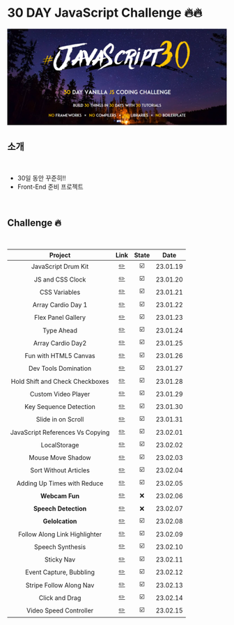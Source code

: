 # 30 DAY JavaScript Challenge 🔥🔥

<img src="./challenge.PNG">

<br />

## 소개

<br />

- 30일 동안 꾸준히!!
- Front-End 준비 프로젝트

<br />

## Challenge 🔥

<br />

|             Project              |                                 Link                                 | State |   Date   |
| :------------------------------: | :------------------------------------------------------------------: | :---: | :------: |
|       JavaScript Drum Kit        |                   [✏️](./JavaScript%20Drum%20Kit/)                   |  ☑️   | 23.01.19 |
|         JS and CSS Clock         |                   [✏️](./JS%20and%20CSS%20Clock/)                    |  ☑️   | 23.01.20 |
|          CSS Variables           |                       [✏️](./CSS%20Variables/)                       |  ☑️   | 23.01.21 |
|        Array Cardio Day 1        |                  [✏️](./Array%20Cardio%20Day%201/)                   |  ☑️   | 23.01.22 |
|        Flex Panel Gallery        |                   [✏️](./Flex%20Panel%20Gallery/)                    |  ☑️   | 23.01.23 |
|            Type Ahead            |                        [✏️](./Type%20Ahead/)                         |  ☑️   | 23.01.24 |
|        Array Cardio Day2         |                  [✏️](./Array%20Cardio%20Day%202/)                   |  ☑️   | 23.01.25 |
|      Fun with HTML5 Canvas       |                 [✏️](./Fun%20with%20HTML5%20Canvas/)                 |  ☑️   | 23.01.26 |
|       Dev Tools Domination       |                  [✏️](./Dev%20Tools%20Domination/)                   |  ☑️   | 23.01.27 |
| Hold Shift and Check Checkboxes  |           [✏️](./Hold%20Shift%20and%20Check%20Checkboxes/)           |  ☑️   | 23.01.28 |
|       Custom Video Player        |                   [✏️](./Custom%20Video%20Player/)                   |  ☑️   | 23.01.29 |
|      Key Sequence Detection      |                 [✏️](./Key%20Sequence%20Detection/)                  |  ☑️   | 23.01.30 |
|        Slide in on Scroll        |                  [✏️](./Slide%20in%20on%20Scroll/)                   |  ☑️   | 23.01.31 |
| JavaScript References Vs Copying |           [✏️](./JavaScript%20References%20VS%20Copying/)            |  ☑️   | 23.02.01 |
|           LocalStorage           |                        [✏️](./LocalStorage/)                         |  ☑️   | 23.02.02 |
|        Mouse Move Shadow         |                    [✏️](./Mouse%20Move%20Shadow/)                    |  ☑️   | 23.02.03 |
|      Sort Without Articles       |                  [✏️](./Sort%20Without%20Articles/)                  |  ☑️   | 23.02.04 |
|   Adding Up Times with Reduce    |             [✏️](./Adding%20Up%20Times%20with%20Reduce/)             |  ☑️   | 23.02.05 |
|          **Webcam Fun**          |                        [✏️](./Webcam%20Fun/)                         |  ❌   | 23.02.06 |
|       **Speech Detection**       |                     [✏️](./Speech%20Detection/)                      |  ❌   | 23.02.07 |
|         **Gelolcation**          |                         [✏️](./Geolocation/)                         |  ☑️   | 23.02.08 |
|  Follow Along Link Highlighter   |             [✏️](./Follow%20Along%20Link%20Highlighter/)             |  ☑️   | 23.02.09 |
|         Speech Synthesis         |                     [✏️](./Speech%20Synthesis/)                      |  ☑️   | 23.02.10 |
|            Sticky Nav            |                        [✏️](./Sticky%20Nav/)                         |  ☑️   | 23.02.11 |
|     Event Capture, Bubbling      | [✏️](./Event%20Capture%2C%20Propagation%2C%20Bubbling%20and%20Once/) |  ☑️   | 23.02.12 |
|     Stripe Follow Along Nav      |                [✏️](./Stripe%20Follow%20Along%20Nav/)                |  ☑️   | 23.02.13 |
|          Click and Drag          |                     [✏️](./Click%20and%20Drag/)                      |  ☑️   | 23.02.14 |
|      Video Speed Controller      |                 [✏️](./Video%20Speed%20Controller//)                 |  ☑️   | 23.02.15 |
